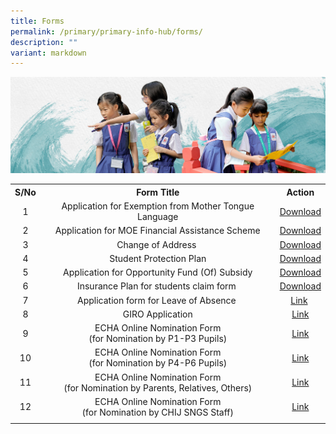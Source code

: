 ```yaml
---
title: Forms
permalink: /primary/primary-info-hub/forms/
description: ""
variant: markdown
---
```

![](/images/01%20Banner%20Photos/info-hub.jpg)

<table>
<tbody>
<tr>
<th style="text-align: center;">S/No</th>
<th style="text-align: center;">Form Title</th>
<th style="text-align: center;">Action</th>
</tr>
<tr>
<td style="text-align: center;">1</td>
<td style="text-align: center;">Application for Exemption from Mother Tongue Language</td>
<td style="text-align: center;"><a href="/files/Appln%20for%20Exemption%20from%20MT%20Language.pdf">Download</a></td>
</tr>
<tr>
<td style="text-align: center;">2</td>
<td style="text-align: center;">Application for MOE Financial Assistance Scheme</td>
<td style="text-align: center;"><a href="/files/MOE_FAS_Application_Form_2024.pdf">Download</a></td>
</tr>
<tr>
<td style="text-align: center;">3</td>
<td style="text-align: center;">Change of Address&nbsp;</td>
<td style="text-align: center;"><a href="/files/Address%20Updates%20%20(Form%20C).pdf">Download</a></td>
</tr>
<tr>
<td style="text-align: center;">4</td>
<td style="text-align: center;">Student Protection Plan</td>
<td style="text-align: center;"><a href="/files/SKM_C45818011211210.pdf">Download</a></td>
</tr>
<tr>
<td style="text-align: center;">5</td>
<td style="text-align: center;">Application for Opportunity Fund (Of) Subsidy</td>
<td style="text-align: center;"><a href="/files/Application_for_OF_Subsidy.pdf">Download</a></td>
</tr>
<tr>
<td style="text-align: center;">6</td>
<td style="text-align: center;">Insurance Plan for students claim form&nbsp;</td>
<td style="text-align: center;"><a href="https://master.d2kyho38yqhcge.amplifyapp.com/files/06%20Infohub/Group-Personal-Accident-GPA-Insurance-Plan-for-Students-Claim%20form.pdf">Download</a></td>
</tr>
<tr>
<td style="text-align: center;">7</td>
<td style="text-align: center;">Application form for Leave of Absence&nbsp;</td>
<td style="text-align: center;"><a href="https://go.gov.sg/loa-application">Link</a>&nbsp;</td>
</tr>
<tr>	
</tr>
<tr>
<td style="text-align: center;">8</td>
<td style="text-align: center;">GIRO Application</td>
<td style="text-align: center;"><a href="https://www.moe.gov.sg/-/media/files/financial-matters/giro_application_form_apr2023.ashx">Link</a></td>	
</tr>
<tr>	
</tr>
<tr>
<td style="text-align: center;">9</td>
<td style="text-align: center;">ECHA Online Nomination Form<br>(for Nomination by P1-P3 Pupils)</td>
<td style="text-align: center;"><a href="https://forms.moe.edu.sg/forms/JMzqgW">Link</a></td>	
</tr>
<tr>	
</tr>
<tr>
<td style="text-align: center;">10</td>
<td style="text-align: center;">ECHA Online Nomination Form<br>(for Nomination by P4-P6 Pupils)</td>
<td style="text-align: center;"><a href="https://forms.moe.edu.sg/forms/JlD4wJ">Link</a></td>
</tr>
<tr>	
</tr>
<tr>
<td style="text-align: center;">11</td>
<td style="text-align: center;">ECHA Online Nomination Form<br>(for Nomination by Parents, Relatives, Others)</td>
<td style="text-align: center;"><a href="https://forms.moe.edu.sg/forms/vjD2Po">Link</a></td>
</tr>
<tr>	
</tr>
<tr>
<td style="text-align: center;">12</td>
<td style="text-align: center;">ECHA Online Nomination Form<br>(for Nomination by CHIJ SNGS Staff)</td>
<td style="text-align: center;"><a href="https://forms.moe.edu.sg/forms/vWpWMJ">Link</a></td>
</tr>
<tr>
<td style="text-align: center;">
</td></tr></tbody></table>